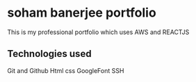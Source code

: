 # soham banerjee portfolio #
This is my professional portfolio which uses AWS and REACTJS
## Technologies used ##
  Git and Github
  Html
  css
  GoogleFont
  SSH
